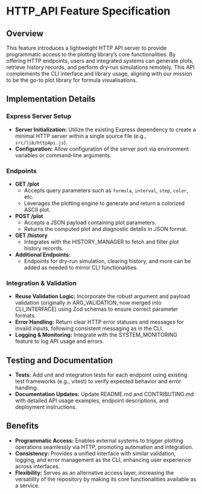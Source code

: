 # HTTP_API Feature Specification

## Overview
This feature introduces a lightweight HTTP API server to provide programmatic access to the plotting library’s core functionalities. By offering HTTP endpoints, users and integrated systems can generate plots, retrieve history records, and perform dry-run simulations remotely. This API complements the CLI interface and library usage, aligning with our mission to be the go-to plot library for formula visualisations.

## Implementation Details
### Express Server Setup
- **Server Initialization:** Utilize the existing Express dependency to create a minimal HTTP server within a single source file (e.g., `src/lib/httpApi.js`).
- **Configuration:** Allow configuration of the server port via environment variables or command-line arguments.

### Endpoints
- **GET /plot**
  - Accepts query parameters such as `formula`, `interval`, `step`, `color`, etc.
  - Leverages the plotting engine to generate and return a colorized ASCII plot.
- **POST /plot**
  - Accepts a JSON payload containing plot parameters.
  - Returns the computed plot and diagnostic details in JSON format.
- **GET /history**
  - Integrates with the HISTORY_MANAGER to fetch and filter plot history records.
- **Additional Endpoints:**
  - Endpoints for dry-run simulation, clearing history, and more can be added as needed to mirror CLI functionalities.

### Integration & Validation
- **Reuse Validation Logic:** Incorporate the robust argument and payload validation (originally in ARG_VALIDATION, now merged into CLI_INTERFACE) using Zod schemas to ensure correct parameter formats.
- **Error Handling:** Return clear HTTP error statuses and messages for invalid inputs, following consistent messaging as in the CLI.
- **Logging & Monitoring:** Integrate with the SYSTEM_MONITORING feature to log API usage and errors.

## Testing and Documentation
- **Tests:** Add unit and integration tests for each endpoint using existing test frameworks (e.g., vitest) to verify expected behavior and error handling.
- **Documentation Updates:** Update README.md and CONTRIBUTING.md with detailed API usage examples, endpoint descriptions, and deployment instructions.

## Benefits
- **Programmatic Access:** Enables external systems to trigger plotting operations seamlessly via HTTP, promoting automation and integration.
- **Consistency:** Provides a unified interface with similar validation, logging, and error management as the CLI, enhancing user experience across interfaces.
- **Flexibility:** Serves as an alternative access layer, increasing the versatility of the repository by making its core functionalities available as a service.

